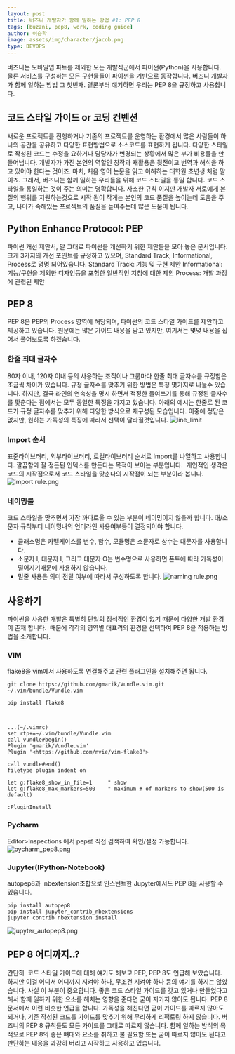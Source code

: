 ```yaml
---
layout: post
title: 버즈니 개발자가 함께 일하는 방법 #1: PEP 8
tags: [buzzni, pep8, work, coding guide]
author: 이승학
image: assets/img/character/jacob.png 
type: DEVOPS
---
```


버즈니는 모바일앱 파트를 제외한 모든 개발직군에서 파이썬(Python)을 사용합니다. 물론 서비스를 구성하는 모든 구현물들이 파이썬을 기반으로 동작합니다. 버즈니 개발자가 함께 일하는 방법 그 첫번째. 결론부터 얘기하면 우리는 PEP 8을 규정하고 사용합니다. 

## 코드 스타일 가이드 or 코딩 컨벤션

새로운 프로젝트를 진행하거나 기존의 프로젝트를 운영하는 환경에서 많은 사람들이 하나의 공간을 공유하고 다양한 표현방법으로 소스코드를 표현하게 됩니다. 다양한 스타일로 작성된 코드는 수정을 요하거나 담당자가 변경되는 상황에서 많은 부가 비용들을 만들어냅니다. 개발자가 가진 본연의 역할인 창작과 재활용은 뒷전이고 번역과 해석을 하고 있어야 한다는 것이죠. 마치, 처음 영어 논문을 읽고 이해하는 대학원 초년생 처럼 말이죠. 그래서, 버즈니는 함께 일하는 우리들을 위해 코드 스타일을 통일 합니다. 코드 스타일을 통일하는 것이 주는 의미는 명확합니다. 사소한 규칙 이지만 개발자 서로에게 본질의 행위를 지원하는것으로 시작 됨이 작게는 본인의 코드 품질을 높이는데 도움을 주고, 나아가 속해있는 프로젝트의 품질을 높여주는데 많은 도움이 됩니다. 

## Python Enhance Protocol: PEP

파이썬 개선 제안서, 말 그대로 파이썬을 개선하기 위한 제안들을 모아 놓은 문서입니다. 크게 3가지의 개선 포인트를 규정하고 있으며, Standard Track, Informational, Process로 명명 되어있습니다. Standard Track: 기능 및 구현 제안 Informational: 기능/구현을 제외한 디자인등을 포함한 일반적인 지침에 대한 제안 Process: 개발 과정에 관련된 제안 

## PEP 8

PEP 8은 PEP의 Process 영역에 해당되며, 파이썬의 코드 스타일 가이드를 제안하고 제공하고 있습니다. 원문에는 많은 가이드 내용을 담고 있지만, 여기서는 몇몇 내용을 집어서 풀어보도록 하겠습니다. 

### 한줄 최대 글자수

80자 이내, 120자 이내 등의 사용하는 조직이나 그룹마다 한줄 최대 글자수를 규정함은 조금씩 차이가 있습니다. 규정 글자수를 맞추기 위한 방법은 특정 몇가지로 나눌수 있습니다. 하지만, 결국 라인의 연속성을 명시 하면서 적정한 들여쓰기를 통해 규정된 글자수를 맞춘다는 점에서는 모두 동일한 특징을 가지고 있습니다. 아래의 예시는 한줄로 된 코드가 규정 글자수를 맞추기 위해 다양한 방식으로 재구성된 모습입니다. 이중에 정답은 없지만, 원하는 가독성의 특징에 따라서 선택이 달라질것입니다. ![line_limit](https://boilerbuzzni.files.wordpress.com/2017/11/line_limit.png)

### Import 순서

표준라이브러리, 외부라이브러리, 로컬라이브러리 순서로 Import를 나열하고 사용합니다. 깔끔함과 잘 정돈된 인덱스를 만든다는 목적이 보이는 부분입니다.  개인적인 생각은 코드의 시작점으로서 코드 스타일을 맞춘다의 시작점이 되는 부분이라 봅니다. ![import rule.png](https://boilerbuzzni.files.wordpress.com/2017/11/import-rule.png)

### 네이밍룰

코드 스타일을 맞추면서 가장 까다로울 수 있는 부분이 네이밍이지 않을까 합니다. 대/소문자 규칙부터 네이밍내의 언더라인 사용여부등이 결정되어야 합니다. 

  * 클래스명은 카멜케이스를 변수, 함수, 모듈명은 소문자로 상수는 대문자를 사용합니다.
  * 소문자 l, 대문자 I, 그리고 대문자 O는 변수명으로 사용하면 폰트에 따라 가독성이 떨어지기때문에 사용하지 않습니다.
  * 밑줄 사용은 의미 전달 여부에 따라서 구성하도록 합니다.
![naming rule.png](https://boilerbuzzni.files.wordpress.com/2017/11/naming-rule.png)

## 사용하기

파이썬을 사용한 개발은 특별히 단일의 정석적인 환경이 없기 때문에 다양한 개발 환경이 존재 합니다.  때문에 각각의 영역별 대표격의 환경을 선택하여 PEP 8을 적용하는 방법을 소개합니다. 

### VIM

flake8을 vim에서 사용하도록 연결해주고 관련 플러그인을 설치해주면 됩니다. 
    
    
    git clone https://github.com/gmarik/Vundle.vim.git ~/.vim/bundle/Vundle.vim
    
    pip install flake8
    
    
    
    ...(~/.vimrc) 
    set rtp+=~/.vim/bundle/Vundle.vim
    call vundle#begin()
    Plugin 'gmarik/Vundle.vim'
    Plugin '<https://github.com/nvie/vim-flake8'>
    
    call vundle#end()
    filetype plugin indent on
    
    let g:flake8_show_in_file=1     " show
    let g:flake8_max_markers=500    " maximum # of markers to show(500 is default)
    
    :PluginInstall

### Pycharm

Editor>Inspections 에서 pep로 직접 검색하여 확인/설정 가능합니다. ![pycharm_pep8.png](https://boilerbuzzni.files.wordpress.com/2017/11/pycharm_pep8.png)

### Jupyter(IPython-Notebook)

autopep8과  nbextension조합으로 인스턴트한 Jupyter에서도 PEP 8을 사용할 수 있습니다. 
    
    
    pip install autopep8
    pip install jupyter_contrib_nbextensions
    jupyter contrib nbextension install

![jupyter_autopep8.png](https://boilerbuzzni.files.wordpress.com/2017/11/jupyter_autopep8.png)

## PEP 8 어디까지..?

간단히  코드 스타일 가이드에 대해 얘기도 해보고 PEP, PEP 8도 언급해 보았습니다. 하지만 이걸 어디서 어디까지 지켜야 하나, 무조건 지켜야 하나 등의 얘기를 하지는 않았습니다. 사실 이 부분이 중요합니다. 좋은 코드 스타일 가이드를 갖고 있거나 만들었다고 해서 함께 일하기 위한 요소를 헤치는 영향을 준다면 굳이 지키지 않아도 됩니다. PEP 8 문서에서 이런 비슷한 언급을 합니다. 가독성을 해친다면 굳이 가이드를 따르지 않아도 되거나, 기존 작성된 코드를 가이드를 맞추기 위해 무리하게 리팩토링 하지 않습니다. 버즈니의 PEP 8 규칙들도 모든 가이드를 그대로 따르지 않습니다. 함께 일하는 방식의 목적으로 PEP 8의 좋은 뼈대와 요소를 취하고 불 필요함 또는 굳이 따르지 않아도 된다고 판단하는 내용을 과감히 버리고 시작하고 사용하고 있습니다.
